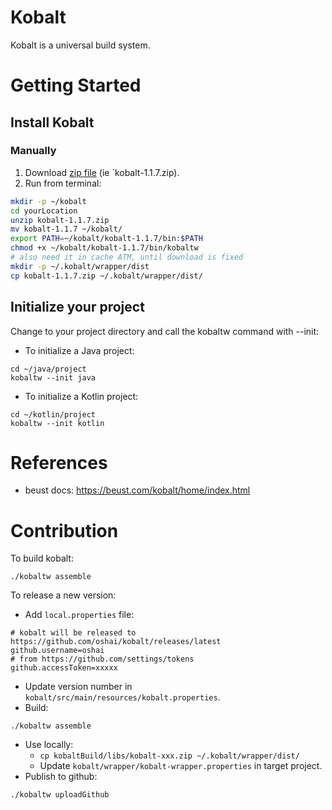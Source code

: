 # Kobalt

Kobalt is a universal build system.

# Getting Started

## Install Kobalt
### Manually
1. Download [zip file](https://github.com/oshai/kobalt/releases/latest) (ie `kobalt-1.1.7.zip).
2. Run from terminal:
```bash
mkdir -p ~/kobalt
cd yourLocation
unzip kobalt-1.1.7.zip
mv kobalt-1.1.7 ~/kobalt/
export PATH=~/kobalt/kobalt-1.1.7/bin:$PATH
chmod +x ~/kobalt/kobalt-1.1.7/bin/kobaltw
# also need it in cache ATM, until download is fixed
mkdir -p ~/.kobalt/wrapper/dist
cp kobalt-1.1.7.zip ~/.kobalt/wrapper/dist/
```

## Initialize your project

Change to your project directory and call the kobaltw command with --init:
- To initialize a Java project:
```
cd ~/java/project
kobaltw --init java
```
- To initialize a Kotlin project:
```
cd ~/kotlin/project
kobaltw --init kotlin
```

# References

- beust docs: https://beust.com/kobalt/home/index.html


# Contribution 
To build kobalt:
```
./kobaltw assemble
```
To release a new version:
- Add `local.properties` file:
```
# kobalt will be released to https://github.com/oshai/kobalt/releases/latest
github.username=oshai  
# from https://github.com/settings/tokens
github.accessToken=xxxxx
```
- Update version number in `kobalt/src/main/resources/kobalt.properties`.
- Build:
```
./kobaltw assemble
```
- Use locally:
  - `cp kobaltBuild/libs/kobalt-xxx.zip ~/.kobalt/wrapper/dist/`
  - Update `kobalt/wrapper/kobalt-wrapper.properties` in target project.
- Publish to github:
```
./kobaltw uploadGithub
```